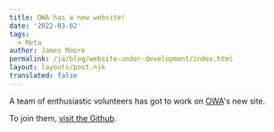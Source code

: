 ```yaml
---
title: OWA has a new website!
date: '2022-03-02'
tags:
  - Meta
author: James Moore
permalink: /ja/blog/website-under-development/index.html
layout: layouts/post.njk
translated: false
---
```

A team of enthusiastic volunteers has got to work on [OWA](/)'s new site.

To join them, [visit the Github](https://github.com/OpenWebAdvocacy/website).
